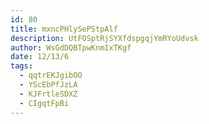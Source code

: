 ```yaml
---
id: 80
title: mxncPHlySePStpAlf
description: UtFOSptRjSYXfdspgqjYmRYoUdvsk
author: WsGdDQBTpwKnmIxTKgf
date: 12/13/6
tags:
  - qqtrEKJgibOO
  - YScEbPfJzLA
  - KJFrtleSDXZ
  - CIgqtFpBi
---
```

